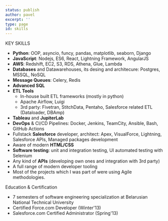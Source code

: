 ```yaml
---
status: publish
author: pavel
excerpt: ''
type: page
id: skills
---
```


<div class="section-header right-pinned">KEY SKILLS</div>

- **Python**: OOP, asyncio, funcy, pandas, matplotlib, seaborn, Django
- **JavaScript**: Nodejs, ES6, React, Lightning Framework, AngularJS
- **AWS**: Redshift, EC2, S3, RDS, Athena, Glue, Lambda
- **Databases** and Datawarehouses, its desing and architecure: Postgres, MSSQL, NoSQL
- **Message Queues**: Celery, Redis
- **Advanced SQL**
- **ETL Tools**
    - In-house built ETL frameworks (mostly in python)
    - Apache Airflow, Luigi
    - 3rd party: Fivetran, StitchData, Pentaho, Salesforce related ETL (Dataloader, DBAmp)
- **Tableau** and **JupiterLab**
- **DevOps** & CI/CD Pipelines: Docker, Jenkins, TeamCity, Ansible, Bash, GitHub Actions
- Fullstack **Salesforce** developer, architect: Apex, VisualForce, Lightning, Salesforce APIs, Managed packages development
- Aware of modern **HTML/CSS**
- **Software testing**: unit and integration testing, UI automated testing with Selenium
- Any kind of **APIs** (developing own ones and integration with 3rd party)
- A full range of modern developer tooling
- Most of the projects which I was part of were using Agile methodologies.

<div class="section-header right-pinned">Education & Certification</div>

- 7 semesters of software engineering specialization at Belarusian National Technical University
- Certified Force.com Developer (Winter'13)
- Salesforce.com Certified Administrator (Spring'13)
